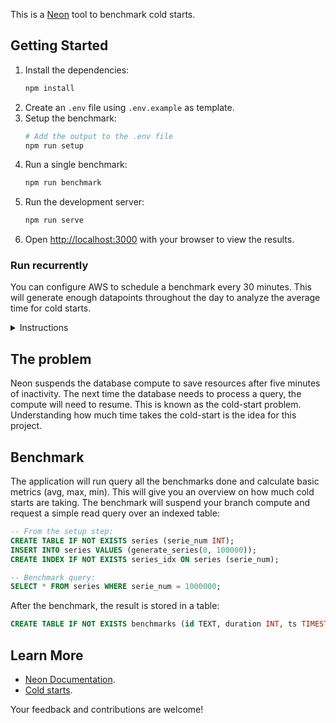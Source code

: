This is a [Neon](http://neon.tech) tool to benchmark cold starts.

## Getting Started

1. Install the dependencies:
    ```bash
    npm install
    ```
2. Create an `.env` file using `.env.example` as template.
3. Setup the benchmark:
    ```bash
    # Add the output to the .env file
    npm run setup
    ```
4. Run a single benchmark:
    ```bash
    npm run benchmark
    ```
5. Run the development server:
    ```bash
    npm run serve
    ```
6. Open [http://localhost:3000](http://localhost:3000) with your browser to view the results. 

### Run recurrently

You can configure AWS to schedule a benchmark every 30 minutes. This will generate enough datapoints throughout the day to analyze the average time for cold starts.

<details>
<summary>Instructions</summary>
<br>

```bash

# 1. Load env. vars:
source .env

# 2. Zip the code:
zip -j lambda.zip ./setup/index.js && zip -rq lambda.zip node_modules -x "*next*" -x "typescript" -x "*chartjs*"

# 3. Create a role and attach the policy:
ROLE_ARN=$(aws iam create-role --role-name neon-benchmark-lambda-execute-role --assume-role-policy-document file://setup/trust-policy.json --query 'Role.Arn' --output text)
aws iam attach-role-policy --role-name neon-benchmark-lambda-execute-role --policy-arn arn:aws:iam::aws:policy/service-role/AWSLambdaRole
aws iam attach-role-policy --role-name neon-benchmark-lambda-execute-role --policy-arn arn:aws:iam::aws:policy/service-role/AWSLambdaBasicExecutionRole

# 4. Upload the lambda code:
LAMBDA_ARN=$(aws lambda create-function --function-name BenchmarkRunner --runtime nodejs20.x --role $ROLE_ARN --handler index.handler --timeout 120 --zip-file fileb://lambda.zip --query 'FunctionArn' --output text --environment Variables={API_KEY=$API_KEY})

# 5. Schedule every 30 minutes:
aws scheduler create-schedule \
    --name NeonColdBenchmarkScheduler \
    --schedule-expression "rate(30 minutes)" \
    --target "{\"RoleArn\": \"$ROLE_ARN\", \"Arn\":\"$LAMBDA_ARN\" }" \
    --flexible-time-window '{ "Mode": "FLEXIBLE", "MaximumWindowInMinutes": 15}'
```
</details>

## The problem
Neon suspends the database compute to save resources after five minutes of inactivity. The next time the database needs to process a query, the compute will need to resume. This is known as the cold-start problem. Understanding how much time takes the cold-start is the idea for this project.

## Benchmark

The application will run query all the benchmarks done and calculate basic metrics (avg, max, min). This will give you an overview on how much cold starts are taking. The benchmark will suspend your branch compute and request a simple read query over an indexed table:

```sql
-- From the setup step:
CREATE TABLE IF NOT EXISTS series (serie_num INT);
INSERT INTO series VALUES (generate_series(0, 100000));
CREATE INDEX IF NOT EXISTS series_idx ON series (serie_num);

-- Benchmark query:
SELECT * FROM series WHERE serie_num = 1000000;
```

After the benchmark, the result is stored in a table:

```sql
CREATE TABLE IF NOT EXISTS benchmarks (id TEXT, duration INT, ts TIMESTAMP);
```

## Learn More

- [Neon Documentation](https://neon.tech/docs/introduction).
- [Cold starts](https://neon.tech/blog/cold-starts-just-got-hot).

Your feedback and contributions are welcome!
